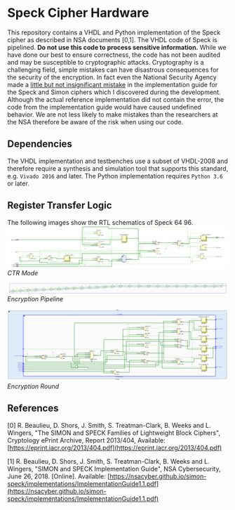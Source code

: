 # Speck Cipher Hardware
This repository contains a VHDL and Python implementation of the Speck cipher as described in NSA documents [0,1]. The VHDL code of Speck is pipelined. **Do not use this code to process sensitive information.** While we have done our best to ensure correctness, the code has not been audited and may be susceptible to cryptographic attacks. Cryptography is a challenging field, simple mistakes can have disastrous consequences for the security of the encryption. In fact even the National Security Agency made a [little but not insignificant mistake](https://github.com/nsacyber/simon-speck/issues/1) in the implementation guide for the Speck and Simon ciphers which I discovered during the development. Although the actual reference implementation did not contain the error, the code from the implementation guide would have caused undefined behavior. We are not less likely to make mistakes than the researchers at the NSA therefore be aware of the risk when using our code.

## Dependencies
The VHDL implementation and testbenches use a subset of VHDL-2008 and therefore require a synthesis and simulation tool that supports this standard, e.g. `Vivado 2016` and later. The Python implementation requires `Python 3.6` or later.

## Register Transfer Logic
The following images show the RTL schematics of Speck 64 96.
![CTR Mode](./imgs/ctr_rtl_schematic.svg)
*CTR Mode*

![Encryption Pipeline](./imgs/encryption_pipeline_rtl_schematic.svg)
*Encryption Pipeline*

![Encryption Round](./imgs/encryption_round_rtl_schematic.svg)
*Encryption Round*

## References
[0] R. Beaulieu, D. Shors, J. Smith, S. Treatman-Clark, B. Weeks and L. Wingers, "The SIMON and SPECK Families of Lightweight Block Ciphers", Cryptology ePrint Archive, Report 2013/404, Available: [https://eprint.iacr.org/2013/404.pdf](https://eprint.iacr.org/2013/404.pdf)

[1] R. Beaulieu, D. Shors, J. Smith, S. Treatman-Clark, B. Weeks and L. Wingers, "SIMON and SPECK Implementation Guide", NSA Cybersecurity, June 26, 2018. [Online]. Available: [https://nsacyber.github.io/simon-speck/implementations/ImplementationGuide1.1.pdf](https://nsacyber.github.io/simon-speck/implementations/ImplementationGuide1.1.pdf) 
